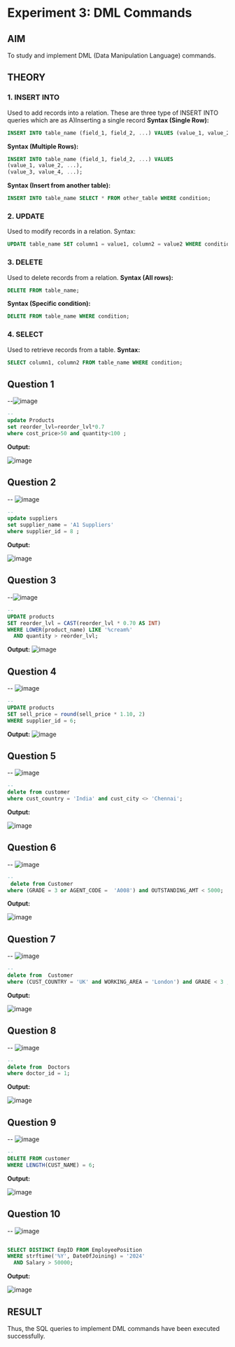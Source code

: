# Experiment 3: DML Commands

## AIM
To study and implement DML (Data Manipulation Language) commands.

## THEORY

### 1. INSERT INTO
Used to add records into a relation.
These are three type of INSERT INTO queries which are as
A)Inserting a single record
**Syntax (Single Row):**
```sql
INSERT INTO table_name (field_1, field_2, ...) VALUES (value_1, value_2, ...);
```
**Syntax (Multiple Rows):**
```sql
INSERT INTO table_name (field_1, field_2, ...) VALUES
(value_1, value_2, ...),
(value_3, value_4, ...);
```
**Syntax (Insert from another table):**
```sql
INSERT INTO table_name SELECT * FROM other_table WHERE condition;
```
### 2. UPDATE
Used to modify records in a relation.
Syntax:
```sql
UPDATE table_name SET column1 = value1, column2 = value2 WHERE condition;
```
### 3. DELETE
Used to delete records from a relation.
**Syntax (All rows):**
```sql
DELETE FROM table_name;
```
**Syntax (Specific condition):**
```sql
DELETE FROM table_name WHERE condition;
```
### 4. SELECT
Used to retrieve records from a table.
**Syntax:**
```sql
SELECT column1, column2 FROM table_name WHERE condition;
```
**Question 1**
--
--![image](https://github.com/user-attachments/assets/216b62aa-47c8-4993-ab7a-089e46295692)


```sql
--
update Products
set reorder_lvl=reorder_lvl*0.7
where cost_price>50 and quantity<100 ;
```

**Output:**

![image](https://github.com/user-attachments/assets/022ddbd5-f6d0-4b68-a15f-12bb5986c1a4)


**Question 2**
---
-- ![image](https://github.com/user-attachments/assets/ea142d15-a90b-4868-92c9-2d9c1f02c695)


```sql
--
update suppliers
set supplier_name = 'A1 Suppliers'
where supplier_id = 8 ;
```

**Output:**

![image](https://github.com/user-attachments/assets/ef7dddf4-6afa-43ef-bc8e-d86b9a22edcf)


**Question 3**
---
--![image](https://github.com/user-attachments/assets/de1400d7-1c39-453a-b935-d2595162b880)


```sql
--
UPDATE products
SET reorder_lvl = CAST(reorder_lvl * 0.70 AS INT)
WHERE LOWER(product_name) LIKE '%cream%'
  AND quantity > reorder_lvl;
```

**Output:**
![image](https://github.com/user-attachments/assets/5c6e2d6d-39fd-4095-9fb0-5eaf20bf3267)

**Question 4**
---
-- ![image](https://github.com/user-attachments/assets/c80f719f-b685-4f68-a876-8be1b87957d5)


```sql
--
UPDATE products
SET sell_price = round(sell_price * 1.10, 2)
WHERE supplier_id = 6;
```

**Output:**
![image](https://github.com/user-attachments/assets/2a8f83f0-de2c-4d3c-96ce-4d48f722b509)


**Question 5**
---
-- ![image](https://github.com/user-attachments/assets/dbf4cd16-277f-4cce-b3a7-08d4658d64de)


```sql
--
delete from customer
where cust_country = 'India' and cust_city <> 'Chennai';
```

**Output:**

![image](https://github.com/user-attachments/assets/d76ae16e-2f15-4fca-8eb6-bc0bdcc81296)


**Question 6**
---
-- 
![image](https://github.com/user-attachments/assets/a4a31e0e-4038-4837-a821-ed572d11e784)



```sql
--
 delete from Customer
where (GRADE = 3 or AGENT_CODE =  'A008') and OUTSTANDING_AMT < 5000;
```

**Output:**

![image](https://github.com/user-attachments/assets/0f6e1a53-0d7f-4f40-98f6-9c1c847a109f)

**Question 7**
---
-- ![image](https://github.com/user-attachments/assets/e67879b8-da36-439b-9025-9cc015e024b7)


```sql
--
delete from  Customer
where (CUST_COUNTRY = 'UK' and WORKING_AREA = 'London') and GRADE < 3 ;
```

**Output:**

![image](https://github.com/user-attachments/assets/37b2dd41-046f-4fc1-8949-43d4c56efb7c)


**Question 8**
---
-- 
![image](https://github.com/user-attachments/assets/8e5cfad4-96b8-486b-8f2d-464801ec2b8b)

```sql
--
delete from  Doctors
where doctor_id = 1;
```

**Output:**

![image](https://github.com/user-attachments/assets/71233458-e0c6-4030-86a8-2a38a13dd30e)


**Question 9**
---
-- ![image](https://github.com/user-attachments/assets/9e5d53a7-22e3-4b1e-932f-411925b6cb0d)


```sql
--
DELETE FROM customer
WHERE LENGTH(CUST_NAME) = 6;
```

**Output:**

![image](https://github.com/user-attachments/assets/ff6bd5a9-7339-424a-96bb-563518d67e0a)


**Question 10**
---
-- ![image](https://github.com/user-attachments/assets/3e57121d-c3c8-4491-957f-95a30422fb9d)


```sql

SELECT DISTINCT EmpID FROM EmployeePosition
WHERE strftime('%Y', DateOfJoining) = '2024'
  AND Salary > 50000;
```

**Output:**

![image](https://github.com/user-attachments/assets/1721885e-85cd-4a81-aedf-557abab3b125)


## RESULT
Thus, the SQL queries to implement DML commands have been executed successfully.

